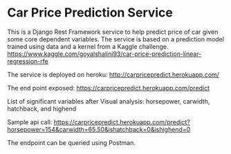 # Car Price Prediction Service

This is a Django Rest Framework service to help predict price of car given some core dependent variables.
The service is based on a prediction model trained using data and a kernel from a Kaggle challenge. https://www.kaggle.com/goyalshalini93/car-price-prediction-linear-regression-rfe


The service is deployed on heroku: http://carpricepredict.herokuapp.com/

The end point exposed: https://carpricepredict.herokuapp.com/predict

List of significant variables after Visual analysis: horsepower, carwidth, hatchback, and highend

Sample api call: https://carpricepredict.herokuapp.com/predict?horsepower=154&carwidth=65.50&ishatchback=0&ishighend=0

The endpoint can be queried using Postman.
